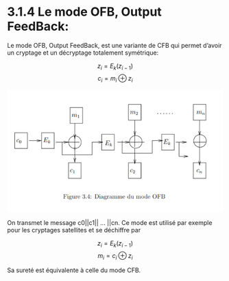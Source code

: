 # 3.1.4 Le mode OFB, Output FeedBack:

Le mode OFB, Output FeedBack, est une variante de CFB qui permet d’avoir un cryptage et un décryptage totalement symétrique:

$$z_i = E_k(z_{i-1})$$
$$c_i = m_i \oplus z_i$$

<center><img src="../../img/3/4.PNG"></center>

On transmet le message c0||c1|| ... ||cn.
Ce mode est utilisé par exemple pour les cryptages satellites et se déchiffre par

$$z_i = E_k(z_{i-1})$$
$$m_i = c_i \oplus z_i$$

Sa sureté est équivalente à celle du mode CFB.